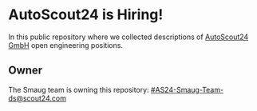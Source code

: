 # AutoScout24 is Hiring!

In this public repository where we collected descriptions of [AutoScout24 GmbH](https://www.autoscout24.com/) 
open engineering positions.

## Owner

The Smaug team is owning this repository: [#AS24-Smaug-Team-ds@scout24.com](mailto:#AS24-Smaug-Team-ds@scout24.com)

